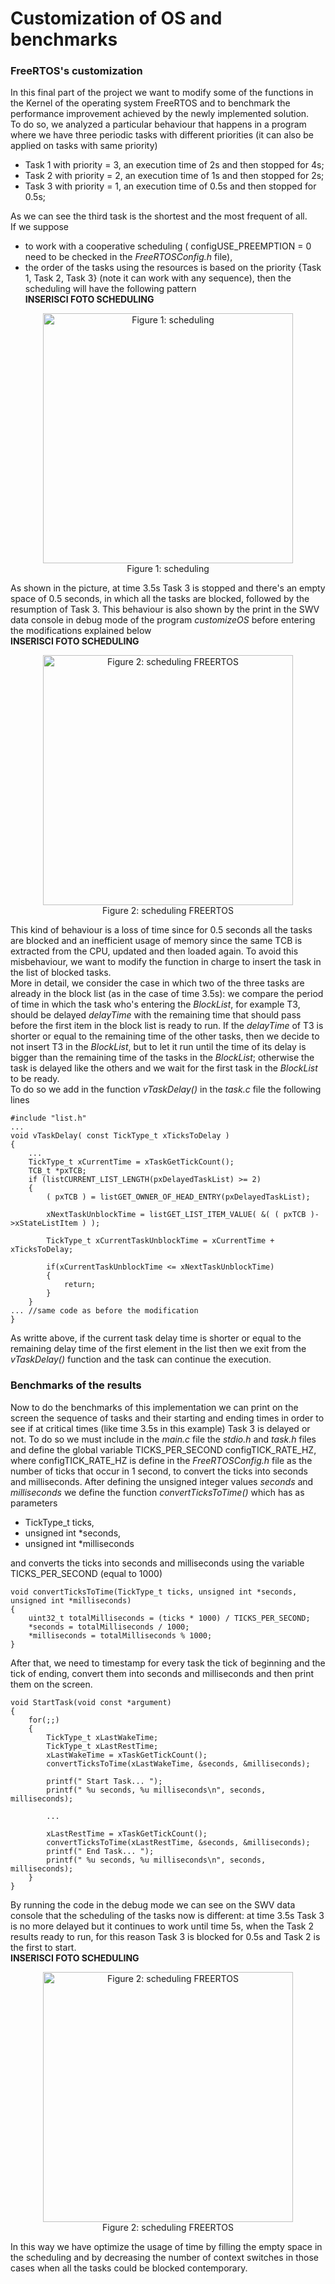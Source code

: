 # Customization of OS and benchmarks
### FreeRTOS's customization
In this final part of the project we want to modify some of the functions in the Kernel of the operating system FreeRTOS and to benchmark the performance improvement achieved by the
newly implemented solution.  
To do so, we analyzed a particular behaviour that happens in a program where we have three periodic tasks with different priorities (it can also be applied on tasks with same priority)  
- Task 1 with priority = 3, an execution time of 2s and then stopped for 4s;  
- Task 2 with priority = 2, an execution time of 1s and then stopped for 2s;  
- Task 3 with priority = 1, an execution time of 0.5s and then stopped for 0.5s;  

As we can see the third task is the shortest and the most frequent of all.  
If we suppose 
- to work with a cooperative scheduling ( configUSE_PREEMPTION = 0 need to be checked in the *FreeRTOSConfig.h* file), 
- the order of the tasks using the resources is based on the priority {Task 1, Task 2, Task 3} (note it can work with any sequence), then the scheduling will have the following pattern  
**INSERISCI FOTO SCHEDULING** 
<figure align="center">
    <img src="figures_for_README/" width="400"
         alt="Figure 1: scheduling">
    <figcaption>Figure 1: scheduling</figcaption>
</figure>  

As shown in the picture, at time 3.5s Task 3 is stopped and there's an empty space of 0.5 seconds, in which all the tasks are blocked, followed by the resumption of Task 3. This behaviour is also shown by the print in the SWV data console in debug mode of the program *customizeOS* before entering the modifications explained below   
**INSERISCI FOTO SCHEDULING**  
<figure align="center">
    <img src="figures_for_README/" width="400"
         alt="Figure 2: scheduling FREERTOS">
    <figcaption>Figure 2: scheduling FREERTOS</figcaption>
</figure>  

This kind of behaviour is a loss of time since for 0.5 seconds all the tasks are blocked and an inefficient usage of memory since the same TCB is extracted from the CPU, updated and then loaded again. 
To avoid this misbehaviour, we want to modify the function in charge to insert the task in the list of blocked tasks.  
More in detail, we consider the case in which two of the three tasks are already in the block list (as in the case of time 3.5s): we compare the period of time in which the task who's entering the *BlockList*, for example T3, should be delayed *delayTime* with the remaining time that should pass before the first item in the block list is ready to run. If the *delayTime* of T3 is shorter or equal to the remaining time of the other tasks, then we decide to not insert T3 in the *BlockList*, but to let it run until the time of its delay is bigger than the remaining time of the tasks in the *BlockList*; otherwise the task is delayed like the others and we wait for the first task in the *BlockList* to be ready.  
To do so we add in the function *vTaskDelay()* in the *task.c* file the following lines  

```  
#include "list.h"
...
void vTaskDelay( const TickType_t xTicksToDelay )
{
    ...
    TickType_t xCurrentTime = xTaskGetTickCount();
    TCB_t *pxTCB;
    if (listCURRENT_LIST_LENGTH(pxDelayedTaskList) >= 2)
    {
	    ( pxTCB ) = listGET_OWNER_OF_HEAD_ENTRY(pxDelayedTaskList);

	    xNextTaskUnblockTime = listGET_LIST_ITEM_VALUE( &( ( pxTCB )->xStateListItem ) );

	    TickType_t xCurrentTaskUnblockTime = xCurrentTime + xTicksToDelay;
	        
	    if(xCurrentTaskUnblockTime <= xNextTaskUnblockTime)
	    {
	        return;
	    }
    }
... //same code as before the modification 
} 
```  

As writte above, if the current task delay time is shorter or equal to the remaining delay time of the first element in the list then we exit from the *vTaskDelay()* function and the task can continue the execution.

### Benchmarks of the results
Now to do the benchmarks of this implementation we can print on the screen the sequence of tasks and their starting and ending times in order to see if at critical times (like time 3.5s in this example) Task 3 is delayed or not. To do so we must include in the *main.c* file the *stdio.h* and *task.h* files and define the global variable TICKS_PER_SECOND configTICK_RATE_HZ, where configTICK_RATE_HZ is define in the *FreeRTOSConfig.h* file as the number of ticks that occur in 1 second,  to convert the ticks into seconds and milliseconds. After defining the unsigned integer values *seconds* and *milliseconds* we define the function *convertTicksToTime()* which has as parameters  
- TickType_t ticks,  
- unsigned int *seconds,  
- unsigned int *milliseconds  

and converts the ticks into seconds and milliseconds using the variable TICKS_PER_SECOND (equal to 1000)
```
void convertTicksToTime(TickType_t ticks, unsigned int *seconds, unsigned int *milliseconds) 
{
    uint32_t totalMilliseconds = (ticks * 1000) / TICKS_PER_SECOND;
    *seconds = totalMilliseconds / 1000;
    *milliseconds = totalMilliseconds % 1000;
}
```

After that, we need to timestamp for every task the tick of beginning and the tick of ending, convert them into seconds and milliseconds and then print them on the screen.
```
void StartTask(void const *argument)
{
    for(;;)
    {
        TickType_t xLastWakeTime;
	    TickType_t xLastRestTime;
	    xLastWakeTime = xTaskGetTickCount();
	    convertTicksToTime(xLastWakeTime, &seconds, &milliseconds);

	    printf(" Start Task... ");
	    printf(" %u seconds, %u milliseconds\n", seconds, milliseconds);

        ...

        xLastRestTime = xTaskGetTickCount();
	    convertTicksToTime(xLastRestTime, &seconds, &milliseconds);
	    printf(" End Task... ");
	    printf(" %u seconds, %u milliseconds\n", seconds, milliseconds);
    }
}
```

By running the code in the debug mode we can see on the SWV data console that the scheduling of the tasks now is different: at time 3.5s Task 3 is no more delayed but it continues to work until time 5s, when the Task 2 results ready to run, for this reason Task 3 is blocked for 0.5s and Task 2 is the first to start.  
**INSERISCI FOTO SCHEDULING** 
<figure align="center">
    <img src="figures_for_README/" width="400"
         alt="Figure 2: scheduling FREERTOS">
    <figcaption>Figure 2: scheduling FREERTOS</figcaption>
</figure>

In this way we have optimize the usage of time by filling the empty space in the scheduling and by decreasing the number of context switches in those cases when all the tasks could be blocked contemporary.
